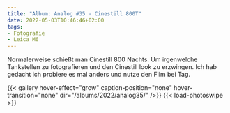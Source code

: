 ```yaml
---
title: "Album: Analog #35 - Cinestill 800T"
date: 2022-05-03T10:46:46+02:00
tags:
- Fotografie
- Leica M6
---
```


Normalerweise schießt man Cinestill 800 Nachts. Um irgenwelche Tankstellen zu
fotografieren und den Cinestill look zu erzwingen. Ich hab gedacht ich
probiere es mal anders und nutze den Film bei Tag.

<!--more-->

{{< gallery hover-effect="grow" caption-position="none" hover-transition="none" dir="/albums/2022/analog35/" />}}
{{< load-photoswipe >}}
